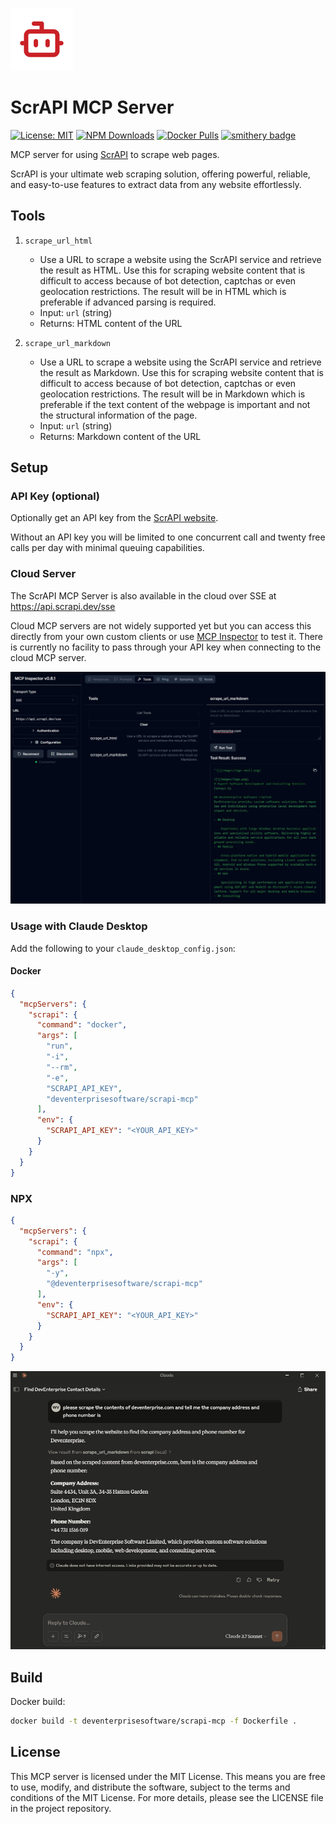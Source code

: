 ![ScrAPI logo](https://raw.githubusercontent.com/DevEnterpriseSoftware/scrapi-sdk-dotnet/master/icon_small.png)

# ScrAPI MCP Server

[![License: MIT](https://img.shields.io/badge/license-MIT-blue.svg)](https://opensource.org/licenses/MIT)
[![NPM Downloads](https://img.shields.io/npm/dm/@deventerprisesoftware/scrapi-mcp)](https://www.npmjs.com/package/@deventerprisesoftware/scrapi-mcp)
[![Docker Pulls](https://img.shields.io/docker/pulls/deventerprisesoftware/scrapi-mcp)](https://hub.docker.com/r/deventerprisesoftware/scrapi-mcp)
[![smithery badge](https://smithery.ai/badge/@DevEnterpriseSoftware/scrapi-mcp)](https://smithery.ai/server/@DevEnterpriseSoftware/scrapi-mcp)

MCP server for using [ScrAPI](https://scrapi.tech) to scrape web pages.

ScrAPI is your ultimate web scraping solution, offering powerful, reliable, and easy-to-use features to extract data from any website effortlessly.

## Tools

1. `scrape_url_html`
   - Use a URL to scrape a website using the ScrAPI service and retrieve the result as HTML.
     Use this for scraping website content that is difficult to access because of bot detection, captchas or even geolocation restrictions.
     The result will be in HTML which is preferable if advanced parsing is required.
   - Input: `url` (string)
   - Returns: HTML content of the URL

2. `scrape_url_markdown`
   - Use a URL to scrape a website using the ScrAPI service and retrieve the result as Markdown.
     Use this for scraping website content that is difficult to access because of bot detection, captchas or even geolocation restrictions.
     The result will be in Markdown which is preferable if the text content of the webpage is important and not the structural information of the page.
   - Input: `url` (string)
   - Returns: Markdown content of the URL

## Setup

### API Key (optional)

Optionally get an API key from the [ScrAPI website](https://scrapi.tech).

Without an API key you will be limited to one concurrent call and twenty free calls per day with minimal queuing capabilities.

### Cloud Server

The ScrAPI MCP Server is also available in the cloud over SSE at https://api.scrapi.dev/sse

Cloud MCP servers are not widely supported yet but you can access this directly from your own custom clients or use [MCP Inspector](https://github.com/modelcontextprotocol/inspector) to test it. There is currently no facility to pass through your API key when connecting to the cloud MCP server.

![MCP-Inspector](https://raw.githubusercontent.com/DevEnterpriseSoftware/scrapi-mcp/master/img/mcp-inspector.jpg)

### Usage with Claude Desktop

Add the following to your `claude_desktop_config.json`:

#### Docker

```json
{
  "mcpServers": {
    "scrapi": {
      "command": "docker",
      "args": [
        "run",
        "-i",
        "--rm",
        "-e",
        "SCRAPI_API_KEY",
        "deventerprisesoftware/scrapi-mcp"
      ],
      "env": {
        "SCRAPI_API_KEY": "<YOUR_API_KEY>"
      }
    }
  }
}
```

### NPX

```json
{
  "mcpServers": {
    "scrapi": {
      "command": "npx",
      "args": [
        "-y",
        "@deventerprisesoftware/scrapi-mcp"
      ],
      "env": {
        "SCRAPI_API_KEY": "<YOUR_API_KEY>"
      }
    }
  }
}
```

![Claude-Desktop](https://raw.githubusercontent.com/DevEnterpriseSoftware/scrapi-mcp/master/img/claude-desktop.jpg)

## Build

Docker build:

```bash
docker build -t deventerprisesoftware/scrapi-mcp -f Dockerfile .
```

## License

This MCP server is licensed under the MIT License. This means you are free to use, modify, and distribute the software, subject to the terms and conditions of the MIT License. For more details, please see the LICENSE file in the project repository.
